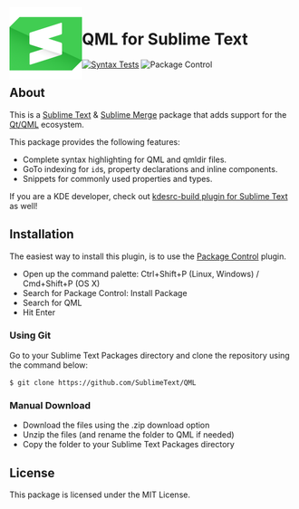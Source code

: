 <img src="logo.svg" alt="logo" align="left" width="128px"/>

# QML for Sublime Text


[![Syntax Tests](https://github.com/SublimeText/QML/actions/workflows/syntax.yml/badge.svg?branch=master)](https://github.com/SublimeText/QML/actions/workflows/syntax.yml)
![Package Control](https://img.shields.io/packagecontrol/dm/QML)

## About

This is a [Sublime Text](https://www.sublimetext.com/) & [Sublime Merge](https://www.sublimemerge.com/) package that adds support for the [Qt/QML](https://en.wikipedia.org/wiki/QML) ecosystem.

This package provides the following features:

 - Complete syntax highlighting for QML and qmldir files.
 - GoTo indexing for `id`s, property declarations and inline components.
 - Snippets for commonly used properties and types.

If you are a KDE developer, check out [kdesrc-build plugin for Sublime Text](https://github.com/ratijas/kdesrc-build-sublime) as well!

## Installation

The easiest way to install this plugin, is to use the [Package Control](https://packagecontrol.io/packages/QML) plugin.

 - Open up the command palette: Ctrl+Shift+P (Linux, Windows) / Cmd+Shift+P (OS X)
 - Search for Package Control: Install Package
 - Search for QML
 - Hit Enter

### Using Git

Go to your Sublime Text Packages directory and clone the repository using the command below:

    $ git clone https://github.com/SublimeText/QML

### Manual Download

 - Download the files using the .zip download option
 - Unzip the files (and rename the folder to QML if needed)
 - Copy the folder to your Sublime Text Packages directory

## License

This package is licensed under the MIT License.
